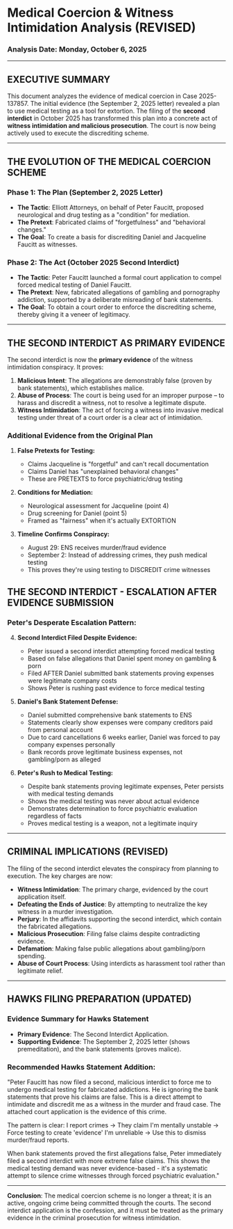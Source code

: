 # Medical Coercion & Witness Intimidation Analysis (REVISED)

### Analysis Date: Monday, October 6, 2025

---

## EXECUTIVE SUMMARY

This document analyzes the evidence of medical coercion in Case 2025-137857. The initial evidence (the September 2, 2025 letter) revealed a plan to use medical testing as a tool for extortion. The filing of the **second interdict** in October 2025 has transformed this plan into a concrete act of **witness intimidation and malicious prosecution**. The court is now being actively used to execute the discrediting scheme.

---

## THE EVOLUTION OF THE MEDICAL COERCION SCHEME

### Phase 1: The Plan (September 2, 2025 Letter)

-   **The Tactic**: Elliott Attorneys, on behalf of Peter Faucitt, proposed neurological and drug testing as a "condition" for mediation.
-   **The Pretext**: Fabricated claims of "forgetfulness" and "behavioral changes."
-   **The Goal**: To create a basis for discrediting Daniel and Jacqueline Faucitt as witnesses.

### Phase 2: The Act (October 2025 Second Interdict)

-   **The Tactic**: Peter Faucitt launched a formal court application to compel forced medical testing of Daniel Faucitt.
-   **The Pretext**: New, fabricated allegations of gambling and pornography addiction, supported by a deliberate misreading of bank statements.
-   **The Goal**: To obtain a court order to enforce the discrediting scheme, thereby giving it a veneer of legitimacy.

---

## THE SECOND INTERDICT AS PRIMARY EVIDENCE

The second interdict is now the **primary evidence** of the witness intimidation conspiracy. It proves:

1.  **Malicious Intent**: The allegations are demonstrably false (proven by bank statements), which establishes malice.
2.  **Abuse of Process**: The court is being used for an improper purpose – to harass and discredit a witness, not to resolve a legitimate dispute.
3.  **Witness Intimidation**: The act of forcing a witness into invasive medical testing under threat of a court order is a clear act of intimidation.

### Additional Evidence from the Original Plan

1. **False Pretexts for Testing:**
   - Claims Jacqueline is "forgetful" and can't recall documentation
   - Claims Daniel has "unexplained behavioral changes"
   - These are PRETEXTS to force psychiatric/drug testing

2. **Conditions for Mediation:**
   - Neurological assessment for Jacqueline (point 4)
   - Drug screening for Daniel (point 5)
   - Framed as "fairness" when it's actually EXTORTION

3. **Timeline Confirms Conspiracy:**
   - August 29: ENS receives murder/fraud evidence
   - September 2: Instead of addressing crimes, they push medical testing
   - This proves they're using testing to DISCREDIT crime witnesses

## THE SECOND INTERDICT - ESCALATION AFTER EVIDENCE SUBMISSION

### Peter's Desperate Escalation Pattern:

4. **Second Interdict Filed Despite Evidence:**
   - Peter issued a second interdict attempting forced medical testing
   - Based on false allegations that Daniel spent money on gambling & porn
   - Filed AFTER Daniel submitted bank statements proving expenses were legitimate company costs
   - Shows Peter is rushing past evidence to force medical testing

5. **Daniel's Bank Statement Defense:**
   - Daniel submitted comprehensive bank statements to ENS
   - Statements clearly show expenses were company creditors paid from personal account
   - Due to card cancellations 6 weeks earlier, Daniel was forced to pay company expenses personally
   - Bank records prove legitimate business expenses, not gambling/porn as alleged

6. **Peter's Rush to Medical Testing:**
   - Despite bank statements proving legitimate expenses, Peter persists with medical testing demands
   - Shows the medical testing was never about actual evidence
   - Demonstrates determination to force psychiatric evaluation regardless of facts
   - Proves medical testing is a weapon, not a legitimate inquiry

---

## CRIMINAL IMPLICATIONS (REVISED)

The filing of the second interdict elevates the conspiracy from planning to execution. The key charges are now:

-   **Witness Intimidation**: The primary charge, evidenced by the court application itself.
-   **Defeating the Ends of Justice**: By attempting to neutralize the key witness in a murder investigation.
-   **Perjury**: In the affidavits supporting the second interdict, which contain the fabricated allegations.
-   **Malicious Prosecution**: Filing false claims despite contradicting evidence.
-   **Defamation**: Making false public allegations about gambling/porn spending.
-   **Abuse of Court Process**: Using interdicts as harassment tool rather than legitimate relief.

---

## HAWKS FILING PREPARATION (UPDATED)

### Evidence Summary for Hawks Statement

-   **Primary Evidence**: The Second Interdict Application.
-   **Supporting Evidence**: The September 2, 2025 letter (shows premeditation), and the bank statements (proves malice).

### Recommended Hawks Statement Addition:
"Peter Faucitt has now filed a second, malicious interdict to force me to undergo medical testing for fabricated addictions. He is ignoring the bank statements that prove his claims are false. This is a direct attempt to intimidate and discredit me as a witness in the murder and fraud case. The attached court application is the evidence of this crime.

The pattern is clear: I report crimes → They claim I'm mentally unstable → Force testing to create 'evidence' I'm unreliable → Use this to dismiss murder/fraud reports.

When bank statements proved the first allegations false, Peter immediately filed a second interdict with more extreme false claims. This shows the medical testing demand was never evidence-based - it's a systematic attempt to silence crime witnesses through forced psychiatric evaluation."

---

**Conclusion**: The medical coercion scheme is no longer a threat; it is an active, ongoing crime being committed through the courts. The second interdict application is the confession, and it must be treated as the primary evidence in the criminal prosecution for witness intimidation.
